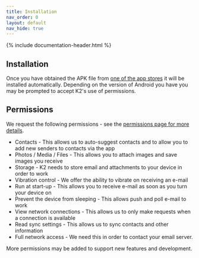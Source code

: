 ```yaml
---
title: Installation
nav_order: 0
layout: default
nav_hide: true
---
```


{% include documentation-header.html %}

## Installation

Once you have obtained the APK file from <a href="{{site.url}}/download.html">one of the app stores</a> it will be installed
automatically. Depending on the version of Android you have you may be prompted to accept K2's use of permissions.

## Permissions

We request the following permissions - see the <a href="{{site.url}}/documentation/permissions.html">permissions page for more details</a>.

* Contacts - This allows us to auto-suggest contacts and to allow you to add new senders to contacts via the app
* Photos / Media / Files - This allows you to attach images and save images you receive
* Storage - K2 needs to store email and attachments to your device in order to work
* Vibration control - We offer the ability to vibrate on receiving an e-mail
* Run at start-up - This allows you to receive e-mail as soon as you turn your device on
* Prevent the device from sleeping - This allows push and poll e-mail to work
* View network connections - This allows us to only make requests when a connection is available
* Read sync settings - This allows us to sync contacts and other information
* Full network access - We need this in order to contact your email server.

More permissions may be added to support new features and development.
